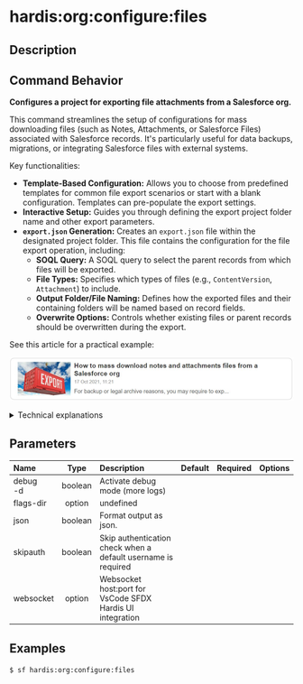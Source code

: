 <!-- This file has been generated with command 'sf hardis:doc:plugin:generate'. Please do not update it manually or it may be overwritten -->
# hardis:org:configure:files

## Description


## Command Behavior

**Configures a project for exporting file attachments from a Salesforce org.**

This command streamlines the setup of configurations for mass downloading files (such as Notes, Attachments, or Salesforce Files) associated with Salesforce records. It's particularly useful for data backups, migrations, or integrating Salesforce files with external systems.

Key functionalities:

- **Template-Based Configuration:** Allows you to choose from predefined templates for common file export scenarios or start with a blank configuration. Templates can pre-populate the export settings.
- **Interactive Setup:** Guides you through defining the export project folder name and other export parameters.
- **`export.json` Generation:** Creates an `export.json` file within the designated project folder. This file contains the configuration for the file export operation, including:
  - **SOQL Query:** A SOQL query to select the parent records from which files will be exported.
  - **File Types:** Specifies which types of files (e.g., `ContentVersion`, `Attachment`) to include.
  - **Output Folder/File Naming:** Defines how the exported files and their containing folders will be named based on record fields.
  - **Overwrite Options:** Controls whether existing files or parent records should be overwritten during the export.

See this article for a practical example:

[![How to mass download notes and attachments files from a Salesforce org](https://github.com/hardisgroupcom/sfdx-hardis/raw/main/docs/assets/images/article-mass-download.jpg)](https://nicolas.vuillamy.fr/how-to-mass-download-notes-and-attachments-files-from-a-salesforce-org-83a028824afd)

<details markdown="1">
<summary>Technical explanations</summary>

The command's technical implementation involves:

- **Template Selection:** It uses `selectTemplate` to present predefined file export templates or a blank option to the user.
- **Interactive Prompts:** The `promptFilesExportConfiguration` utility is used to gather detailed export settings from the user, such as the SOQL query, file types, and naming conventions.
- **File System Operations:** Employs `fs-extra` to create the project directory (`files/your-project-name/`) and write the `export.json` configuration file.
- **PascalCase Conversion:** Uses `pascalcase` to format the files export path consistently.
- **JSON Serialization:** Serializes the collected export configuration into a JSON string and writes it to `export.json`.
- **WebSocket Communication:** Uses `WebSocketClient.requestOpenFile` to open the generated `export.json` file in VS Code, facilitating immediate configuration.
</details>


## Parameters

| Name         |  Type   | Description                                                   | Default | Required | Options |
|:-------------|:-------:|:--------------------------------------------------------------|:-------:|:--------:|:-------:|
| debug<br/>-d | boolean | Activate debug mode (more logs)                               |         |          |         |
| flags-dir    | option  | undefined                                                     |         |          |         |
| json         | boolean | Format output as json.                                        |         |          |         |
| skipauth     | boolean | Skip authentication check when a default username is required |         |          |         |
| websocket    | option  | Websocket host:port for VsCode SFDX Hardis UI integration     |         |          |         |

## Examples

```shell
$ sf hardis:org:configure:files
```


